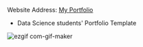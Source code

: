 Website Address: [My Portfolio](https://piyushpankajtechis.github.io/my_portfolio/)

- Data Science students' Portfolio Template


![ezgif com-gif-maker](https://github.com/piyushpankajtechis/my_portfolio/blob/master/Screen%20Recording%202022-05-05%20at%203.11.27%20PM.gif)
